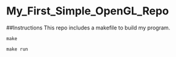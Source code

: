 # My_First_Simple_OpenGL_Repo

##Instructions
This repo includes a makefile to build my program.

```
make

make run
```

